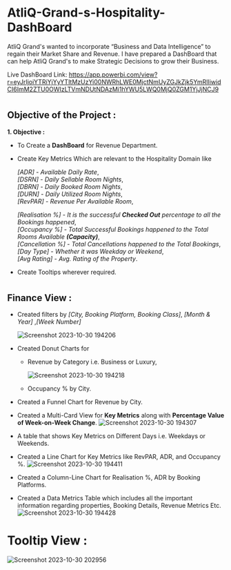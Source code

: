 # AtliQ-Grand-s-Hospitality-DashBoard
AtliQ Grand's wanted to incorporate “Business and Data Intelligence” to regain their Market Share and Revenue. 
I have prepared a DashBoard that can help AtliQ Grand's to make Strategic Decisions to grow their Business.


Live DashBoard Link: https://app.powerbi.com/view?r=eyJrIjoiYTRiYjYyYTItMzUzYi00NWRhLWE0MjctNmUyZGJkZjk5YmRlIiwidCI6ImM2ZTU0OWIzLTVmNDUtNDAzMi1hYWU5LWQ0MjQ0ZGM1YjJjNCJ9

#
## Objective of the Project :
 **1. Objective :**
 
   - To Create a **DashBoard** for Revenue Department.
     
   - Create Key Metrics Which are relevant to the Hospitality Domain like 
            
      _[ADR] - Available Daily Rate_,             
     _[DSRN] - Daily Sellable Room Nights_,          
      _[DBRN] - Daily Booked Room Nights_,            
     _[DURN] - Daily Utilized Room Nights_,        
      _[RevPAR] - Revenue Per Available Room_,

     _[Realisation %] - It is the successful **Checked Out** percentage to all the Bookings happened_,  
      _[Occupancy %] - Total Successful Bookings happened to the Total Rooms Available **(Capacity)**_,   
     _[Cancellation %] - Total Cancellations happened to the Total Bookings_,   
      _[Day Type] - Whether it was Weekday or Weekend_,    
      _[Avg Rating] - Avg. Rating of the Property_.

   - Create Tooltips wherever required.
#

## Finance View :
  - Created filters by _[City, Booking Platform, Booking Class]_, _[Month & Year]_ ,_[Week Number]_
    
    ![Screenshot 2023-10-30 194206](https://github.com/rajputsunil79/AtliQ-Grand-s-Hospitality-DashBoard/assets/147989244/e1719dfc-94e5-4e13-a46e-6d06410cac61)

  - Created Donut Charts for
     - Revenue by Category i.e. Business or Luxury,
       
       ![Screenshot 2023-10-30 194218](https://github.com/rajputsunil79/AtliQ-Grand-s-Hospitality-DashBoard/assets/147989244/859584a7-0d9b-4506-a6ec-358e42c9a85b)
       
     - Occupancy % by City.
  - Created a Funnel Chart for Revenue by City.
  - Created a Multi-Card View for **Key Metrics** along with **Percentage Value of Week-on-Week Change**.
      ![Screenshot 2023-10-30 194307](https://github.com/rajputsunil79/AtliQ-Grand-s-Hospitality-DashBoard/assets/147989244/af5cc1c4-582f-481d-a651-e4101ffc5e03)


  - A table that shows Key Metrics on Different Days i.e. Weekdays or Weekends.
  - Created a Line Chart for Key Metrics like RevPAR, ADR, and Occupancy %.
    ![Screenshot 2023-10-30 194411](https://github.com/rajputsunil79/AtliQ-Grand-s-Hospitality-DashBoard/assets/147989244/17064b02-ca83-4cbb-9174-b777ea977e5e)

  - Created a Column-Line Chart for Realisation %, ADR by Booking Platforms.
  - Created a Data Metrics Table which includes all the important information regarding properties, Booking Details, Revenue Metrics Etc.
    ![Screenshot 2023-10-30 194428](https://github.com/rajputsunil79/AtliQ-Grand-s-Hospitality-DashBoard/assets/147989244/16cad47b-229e-4ab0-8f4e-b52db9146d2d)

# Tooltip View :
![Screenshot 2023-10-30 202956](https://github.com/rajputsunil79/AtliQ-Grand-s-Hospitality-DashBoard/assets/147989244/b4a41b65-25e1-4e1b-82aa-6dee62f01c8f)













 
